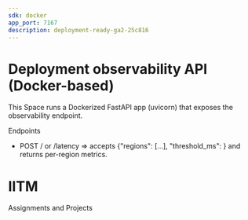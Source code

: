 ```yaml
---
sdk: docker
app_port: 7167
description: deployment-ready-ga2-25c816
---
```


# Deployment observability API (Docker-based)

This Space runs a Dockerized FastAPI app (uvicorn) that exposes the observability endpoint.

Endpoints
- POST / or /latency  => accepts {"regions": [...], "threshold_ms": <number>} and returns per-region metrics.
# IITM
Assignments and Projects
